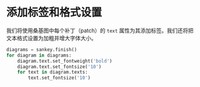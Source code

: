 # 添加标签和格式设置

我们将使用桑基图中每个补丁（patch）的 `text` 属性为其添加标签。我们还将把文本格式设置为加粗并增大字体大小。

```python
diagrams = sankey.finish()
for diagram in diagrams:
    diagram.text.set_fontweight('bold')
    diagram.text.set_fontsize('10')
    for text in diagram.texts:
        text.set_fontsize('10')
```
